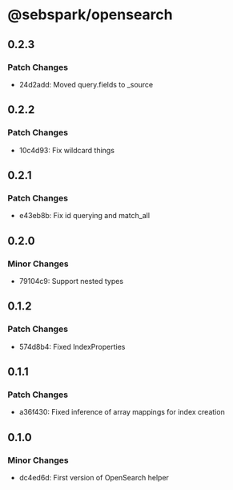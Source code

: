 # @sebspark/opensearch

## 0.2.3

### Patch Changes

- 24d2add: Moved query.fields to \_source

## 0.2.2

### Patch Changes

- 10c4d93: Fix wildcard things

## 0.2.1

### Patch Changes

- e43eb8b: Fix id querying and match_all

## 0.2.0

### Minor Changes

- 79104c9: Support nested types

## 0.1.2

### Patch Changes

- 574d8b4: Fixed IndexProperties<Date>

## 0.1.1

### Patch Changes

- a36f430: Fixed inference of array mappings for index creation

## 0.1.0

### Minor Changes

- dc4ed6d: First version of OpenSearch helper
